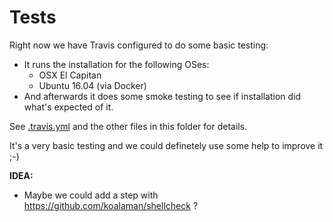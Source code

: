 # Tests

Right now we have Travis configured to do some basic testing:

- It runs the installation for the following OSes:
  - OSX El Capitan
  - Ubuntu 16.04 (via Docker)
- And afterwards it does some smoke testing to see if installation did what's expected of it.

See [.travis.yml](../.travis.yml) and the other files in this folder for details.

It's a very basic testing and we could definetely use some help to improve it ;-)

**IDEA:**

- Maybe we could add a step with https://github.com/koalaman/shellcheck ?
